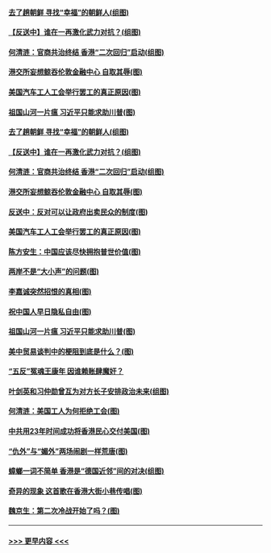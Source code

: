 #### [去了趟朝鲜 寻找“幸福”的朝鲜人(组图)](../pages/p4/907939.md?t=09200355) 
#### [【反送中】谁在一再激化武力对抗？(组图)](../pages/p4/907935.md?t=09200355) 
#### [何清涟：官商共治终结 香港“二次回归”启动(组图)](../pages/p4/907931.md?t=09200355) 
#### [港交所妄想鲸吞伦敦金融中心 自取其辱(图)](../pages/p4/907926.md?t=09200355) 
#### [美国汽车工人工会举行罢工的真正原因(图)](../pages/p4/907906.md?t=09200355) 
#### [祖国山河一片瘟 习近平只能求助川普(图)](../pages/p4/907796.md?t=09200355) 
#### [去了趟朝鲜 寻找“幸福”的朝鲜人(组图)](../pages/p4/907939.md?t=09200355) 
#### [【反送中】谁在一再激化武力对抗？(组图)](../pages/p4/907935.md?t=09200355) 
#### [何清涟：官商共治终结 香港“二次回归”启动(组图)](../pages/p4/907931.md?t=09200355) 
#### [港交所妄想鲸吞伦敦金融中心 自取其辱(图)](../pages/p4/907926.md?t=09200355) 
#### [反送中：反对可以让政府出卖民众的制度(图)](../pages/p4/907923.md?t=09200355) 
#### [美国汽车工人工会举行罢工的真正原因(图)](../pages/p4/907906.md?t=09200355) 
#### [陈方安生：中国应该尽快拥抱普世价值(图)](../pages/p4/907826.md?t=09200355) 
#### [两岸不是“大小声”的问题(图)](../pages/p4/907825.md?t=09200355) 
#### [李嘉诚突然招恨的真相(图)](../pages/p4/907799.md?t=09200355) 
#### [祝中国人早日隐私自由(图)](../pages/p4/907797.md?t=09200355) 
#### [祖国山河一片瘟 习近平只能求助川普(图)](../pages/p4/907796.md?t=09200355) 
#### [美中贸易谈判中的梗阻到底是什么？(图)](../pages/p4/907791.md?t=09200355) 
#### [“五反”冤魂王康年 因谁赖账肆魔奸？](../pages/p4/907787.md?t=09200355) 
#### [叶剑英和习仲勋曾互为对方长子安排政治未来(组图)](../pages/p4/907786.md?t=09200355) 
#### [何清涟：美国工人为何拒绝工会(图)](../pages/p4/907701.md?t=09200355) 
#### [中共用23年时间成功将香港民心交付美国(图)](../pages/p4/907698.md?t=09200355) 
#### [“仇外”与“媚外”两场闹剧一样荒唐(图)](../pages/p4/907689.md?t=09200355) 
#### [蟑螂一词不简单 香港是“德国近邻”间的对决(组图)](../pages/p4/907618.md?t=09200355) 
#### [奇异的现象 这首歌在香港大街小巷传唱(图)](../pages/p4/907583.md?t=09200355) 
#### [魏京生：第二次冷战开始了吗？(图)](../pages/p4/907581.md?t=09200355) 

----
#### [ >>> 更早内容 <<< ](../indexes/p4-earlier.md)
